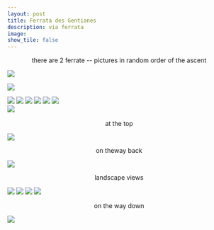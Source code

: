 ```yaml
---
layout: post
title: Ferrata des Gentianes 
description: via ferrata 
image:
show_tile: false 
---
```



<center>there are 2 ferrate -- pictures in random order of the ascent</center>


![](..//assets/images/ferrate/ferrata_verbier/IMG-20180826-WA0004.jpg)

![](..//assets/images/ferrate/ferrata_verbier/IMG-20180826-WA0005.jpg)

![](..//assets/images/ferrate/ferrata_verbier/IMG-20180826-WA0007.jpg)
![](..//assets/images/ferrate/ferrata_verbier/IMG-20180826-WA0009.jpg)
![](..//assets/images/ferrate/ferrata_verbier/IMG-20180826-WA0011.jpg)
![](..//assets/images/ferrate/ferrata_verbier/IMG-20180827-WA0009.jpg)
![](..//assets/images/ferrate/ferrata_verbier/IMG-20180827-WA0010.jpg)
![](..//assets/images/ferrate/ferrata_verbier/IMG-20180827-WA0022.jpg)	
![](..//assets/images/ferrate/ferrata_verbier/IMG-20180828-WA0009.jpg)
![]()
![]()
![]()
![]()
![]()


<center> at the top </center>

![](..//assets/images/ferrate/ferrata_verbier/IMG-20180827-WA0014.jpg)

<center> on theway back </center>

![](..//assets/images/ferrate/ferrata_verbier/IMG-20180827-WA0015.jpg)

<center> landscape views </center>

![](..//assets/images/ferrate/ferrata_verbier/IMG-20180827-WA0017.jpg)
![](..//assets/images/ferrate/ferrata_verbier/IMG-20180828-WA0008.jpg)
![](..//assets/images/ferrate/ferrata_verbier/IMG-20180828-WA0011.jpg)
![](..//assets/images/ferrate/ferrata_verbier/IMG-20180828-WA0019.jpg)

<center> on the way down </center>

![](..//assets/images/ferrate/ferrata_verbier/IMG-20180828-WA0015.jpg)

